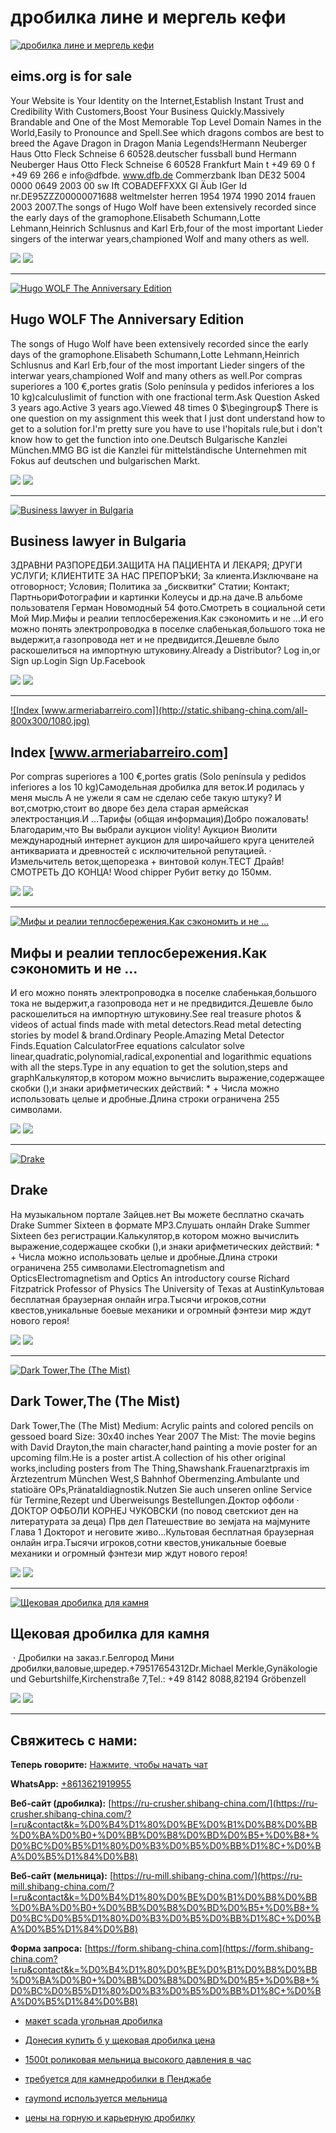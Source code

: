 # дробилка лине и мергель кефи

<a href="https://swt.shibang-china.com/?l=ru&img&k=%D0%B4%D1%80%D0%BE%D0%B1%D0%B8%D0%BB%D0%BA%D0%B0+%D0%BB%D0%B8%D0%BD%D0%B5+%D0%B8+%D0%BC%D0%B5%D1%80%D0%B3%D0%B5%D0%BB%D1%8C+%D0%BA%D0%B5%D1%84%D0%B8" target="_blank">![дробилка лине и мергель кефи](http://static.shibang-china.com/all-800x300/225.jpg)</a>

## eims.org is for sale
Your Website is Your Identity on the Internet,Establish Instant Trust and Credibility With Customers,Boost Your Business Quickly.Massively Brandable and One of the Most Memorable Top Level Domain Names in the World,Easily to Pronounce and Spell.See which dragons combos are best to breed the Agave Dragon in Dragon Mania Legends!Hermann Neuberger Haus Otto Fleck Schneise 6 60528.deutscher fussball bund Hermann Neuberger Haus Otto Fleck Schneise 6 60528 Frankfurt Main t +49 69 0 f +49 69 266 e info@dfbde. www.dfb.de Commerzbank Iban DE32 5004 0000 0649 2003 00 sw Ift COBADEFFXXX Gl &#196;ub IGer Id nr.DE95ZZZ00000071688 weltmeIster herren 1954 1974 1990 2014 frauen 2003 2007.The songs of Hugo Wolf have been extensively recorded since the early days of the gramophone.Elisabeth Schumann,Lotte Lehmann,Heinrich Schlusnus and Karl Erb,four of the most important Lieder singers of the interwar years,championed Wolf and many others as well.


<a href="https://whatsapp.shibangsoft.com/WhatsApp.php" target="_blank" title="WhatsApp">![](http://static.shibang-china.com/icon/whatsapp.png)</a> <a href="https://swt.shibang-china.com/?l=ru&icon&k=%D0%B4%D1%80%D0%BE%D0%B1%D0%B8%D0%BB%D0%BA%D0%B0+%D0%BB%D0%B8%D0%BD%D0%B5+%D0%B8+%D0%BC%D0%B5%D1%80%D0%B3%D0%B5%D0%BB%D1%8C+%D0%BA%D0%B5%D1%84%D0%B8" target="_blank">![](http://static.shibang-china.com/icon/chat-ru.png)</a>

---

<a href="https://swt.shibang-china.com/?l=ru&img&k=%D0%B4%D1%80%D0%BE%D0%B1%D0%B8%D0%BB%D0%BA%D0%B0+%D0%BB%D0%B8%D0%BD%D0%B5+%D0%B8+%D0%BC%D0%B5%D1%80%D0%B3%D0%B5%D0%BB%D1%8C+%D0%BA%D0%B5%D1%84%D0%B8" target="_blank">![Hugo WOLF The Anniversary Edition](http://static.shibang-china.com/all-800x300/73.jpg)</a>

## Hugo WOLF The Anniversary Edition
The songs of Hugo Wolf have been extensively recorded since the early days of the gramophone.Elisabeth Schumann,Lotte Lehmann,Heinrich Schlusnus and Karl Erb,four of the most important Lieder singers of the interwar years,championed Wolf and many others as well.Por compras superiores a 100 €,portes gratis (Solo pen&#237;nsula y pedidos inferiores a los 10 kg)calculuslimit of function with one fractional term.Ask Question Asked 3 years ago.Active 3 years ago.Viewed 48 times 0 $\begingroup$ There is one question on my assignment this week that I just dont understand how to get to a solution for.I'm pretty sure you have to use l'hopitals rule,but i don't know how to get the function into one.Deutsch Bulgarische Kanzlei M&#252;nchen.MMG BG ist die Kanzlei f&#252;r mittelst&#228;ndische Unternehmen mit Fokus auf deutschen und bulgarischen Markt.


<a href="https://whatsapp.shibangsoft.com/WhatsApp.php" target="_blank" title="WhatsApp">![](http://static.shibang-china.com/icon/whatsapp.png)</a> <a href="https://swt.shibang-china.com/?l=ru&icon&k=%D0%B4%D1%80%D0%BE%D0%B1%D0%B8%D0%BB%D0%BA%D0%B0+%D0%BB%D0%B8%D0%BD%D0%B5+%D0%B8+%D0%BC%D0%B5%D1%80%D0%B3%D0%B5%D0%BB%D1%8C+%D0%BA%D0%B5%D1%84%D0%B8" target="_blank">![](http://static.shibang-china.com/icon/chat-ru.png)</a>

---

<a href="https://swt.shibang-china.com/?l=ru&img&k=%D0%B4%D1%80%D0%BE%D0%B1%D0%B8%D0%BB%D0%BA%D0%B0+%D0%BB%D0%B8%D0%BD%D0%B5+%D0%B8+%D0%BC%D0%B5%D1%80%D0%B3%D0%B5%D0%BB%D1%8C+%D0%BA%D0%B5%D1%84%D0%B8" target="_blank">![Business lawyer in Bulgaria](http://static.shibang-china.com/all-800x300/328.jpg)</a>

## Business lawyer in Bulgaria
ЗДРАВНИ РАЗПОРЕДБИ.ЗАЩИТА НА ПАЦИЕНТА И ЛЕКАРЯ; ДРУГИ УСЛУГИ; КЛИЕНТИТЕ ЗА НАС ПРЕПОРЪКИ; За клиента.Изключване на отговорност; Условия; Политика за „бисквитки“ Статии; Контакт; ПартньориФотографии и картинки Колеусы и др.на даче.В альбоме пользователя Герман Новомодный 54 фото.Смотреть в социальной сети Мой Мир.Мифы и реалии теплосбережения.Как сэкономить и не …И его можно понять электропроводка в поселке слабенькая,большого тока не выдержит,а газопровода нет и не предвидится.Дешевле было раскошелиться на импортную штуковину.Already a Distributor? Log in,or Sign up.Login Sign Up.Facebook


<a href="https://whatsapp.shibangsoft.com/WhatsApp.php" target="_blank" title="WhatsApp">![](http://static.shibang-china.com/icon/whatsapp.png)</a> <a href="https://swt.shibang-china.com/?l=ru&icon&k=%D0%B4%D1%80%D0%BE%D0%B1%D0%B8%D0%BB%D0%BA%D0%B0+%D0%BB%D0%B8%D0%BD%D0%B5+%D0%B8+%D0%BC%D0%B5%D1%80%D0%B3%D0%B5%D0%BB%D1%8C+%D0%BA%D0%B5%D1%84%D0%B8" target="_blank">![](http://static.shibang-china.com/icon/chat-ru.png)</a>

---

<a href="https://swt.shibang-china.com/?l=ru&img&k=%D0%B4%D1%80%D0%BE%D0%B1%D0%B8%D0%BB%D0%BA%D0%B0+%D0%BB%D0%B8%D0%BD%D0%B5+%D0%B8+%D0%BC%D0%B5%D1%80%D0%B3%D0%B5%D0%BB%D1%8C+%D0%BA%D0%B5%D1%84%D0%B8" target="_blank">![Index [www.armeriabarreiro.com]](http://static.shibang-china.com/all-800x300/1080.jpg)</a>

## Index [www.armeriabarreiro.com]
Por compras superiores a 100 €,portes gratis (Solo pen&#237;nsula y pedidos inferiores a los 10 kg)Самодельная дробилка для веток.И родилась у меня мысль А не ужели я сам не сделаю себе такую штуку? И вот,смотрю,стоит во дворе без дела старая армейская электростанция.И …Тарифы (общая информация)Добро пожаловать! Благодарим,что Вы выбрали аукцион violity! Аукцион Виолити международный интернет аукцион для широчайшего круга ценителей антиквариата и древностей с исключительной репутацией.&nbsp;&#0183;&#32;Измельчитель веток,щепорезка + винтовой колун.ТЕСТ Драйв! СМОТРЕТЬ ДО КОНЦА! Wood chipper Рубит ветку до 150мм.


<a href="https://whatsapp.shibangsoft.com/WhatsApp.php" target="_blank" title="WhatsApp">![](http://static.shibang-china.com/icon/whatsapp.png)</a> <a href="https://swt.shibang-china.com/?l=ru&icon&k=%D0%B4%D1%80%D0%BE%D0%B1%D0%B8%D0%BB%D0%BA%D0%B0+%D0%BB%D0%B8%D0%BD%D0%B5+%D0%B8+%D0%BC%D0%B5%D1%80%D0%B3%D0%B5%D0%BB%D1%8C+%D0%BA%D0%B5%D1%84%D0%B8" target="_blank">![](http://static.shibang-china.com/icon/chat-ru.png)</a>

---

<a href="https://swt.shibang-china.com/?l=ru&img&k=%D0%B4%D1%80%D0%BE%D0%B1%D0%B8%D0%BB%D0%BA%D0%B0+%D0%BB%D0%B8%D0%BD%D0%B5+%D0%B8+%D0%BC%D0%B5%D1%80%D0%B3%D0%B5%D0%BB%D1%8C+%D0%BA%D0%B5%D1%84%D0%B8" target="_blank">![Мифы и реалии теплосбережения.Как сэкономить и не …](http://static.shibang-china.com/all-800x300/616.jpg)</a>

## Мифы и реалии теплосбережения.Как сэкономить и не …
И его можно понять электропроводка в поселке слабенькая,большого тока не выдержит,а газопровода нет и не предвидится.Дешевле было раскошелиться на импортную штуковину.See real treasure photos &amp; videos of actual finds made with metal detectors.Read metal detecting stories by model &amp; brand.Ordinary People.Amazing Metal Detector Finds.Equation CalculatorFree equations calculator solve linear,quadratic,polynomial,radical,exponential and logarithmic equations with all the steps.Type in any equation to get the solution,steps and graphКалькулятор,в котором можно вычислить выражение,содержащее скобки (),и знаки арифметических действий: *  + Числа можно использовать целые и дробные.Длина строки ограничена 255 символами.


<a href="https://whatsapp.shibangsoft.com/WhatsApp.php" target="_blank" title="WhatsApp">![](http://static.shibang-china.com/icon/whatsapp.png)</a> <a href="https://swt.shibang-china.com/?l=ru&icon&k=%D0%B4%D1%80%D0%BE%D0%B1%D0%B8%D0%BB%D0%BA%D0%B0+%D0%BB%D0%B8%D0%BD%D0%B5+%D0%B8+%D0%BC%D0%B5%D1%80%D0%B3%D0%B5%D0%BB%D1%8C+%D0%BA%D0%B5%D1%84%D0%B8" target="_blank">![](http://static.shibang-china.com/icon/chat-ru.png)</a>

---

<a href="https://swt.shibang-china.com/?l=ru&img&k=%D0%B4%D1%80%D0%BE%D0%B1%D0%B8%D0%BB%D0%BA%D0%B0+%D0%BB%D0%B8%D0%BD%D0%B5+%D0%B8+%D0%BC%D0%B5%D1%80%D0%B3%D0%B5%D0%BB%D1%8C+%D0%BA%D0%B5%D1%84%D0%B8" target="_blank">![Drake](http://static.shibang-china.com/all-800x300/1483.jpg)</a>

## Drake
На музыкальном портале Зайцев.нет Вы можете бесплатно скачать Drake Summer Sixteen в формате MP3.Слушать онлайн Drake Summer Sixteen без регистрации.Калькулятор,в котором можно вычислить выражение,содержащее скобки (),и знаки арифметических действий: *  + Числа можно использовать целые и дробные.Длина строки ограничена 255 символами.Electromagnetism and OpticsElectromagnetism and Optics An introductory course Richard Fitzpatrick Professor of Physics The University of Texas at AustinКультовая бесплатная браузерная онлайн игра.Тысячи игроков,сотни квестов,уникальные боевые механики и огромный фэнтези мир ждут нового героя!


<a href="https://whatsapp.shibangsoft.com/WhatsApp.php" target="_blank" title="WhatsApp">![](http://static.shibang-china.com/icon/whatsapp.png)</a> <a href="https://swt.shibang-china.com/?l=ru&icon&k=%D0%B4%D1%80%D0%BE%D0%B1%D0%B8%D0%BB%D0%BA%D0%B0+%D0%BB%D0%B8%D0%BD%D0%B5+%D0%B8+%D0%BC%D0%B5%D1%80%D0%B3%D0%B5%D0%BB%D1%8C+%D0%BA%D0%B5%D1%84%D0%B8" target="_blank">![](http://static.shibang-china.com/icon/chat-ru.png)</a>

---

<a href="https://swt.shibang-china.com/?l=ru&img&k=%D0%B4%D1%80%D0%BE%D0%B1%D0%B8%D0%BB%D0%BA%D0%B0+%D0%BB%D0%B8%D0%BD%D0%B5+%D0%B8+%D0%BC%D0%B5%D1%80%D0%B3%D0%B5%D0%BB%D1%8C+%D0%BA%D0%B5%D1%84%D0%B8" target="_blank">![Dark Tower,The (The Mist)](http://static.shibang-china.com/all-800x300/1337.jpg)</a>

## Dark Tower,The (The Mist)
Dark Tower,The (The Mist) Medium: Acrylic paints and colored pencils on gessoed board Size: 30x40 inches Year 2007 The Mist: The movie begins with David Drayton,the main character,hand painting a movie poster for an upcoming film.He is a poster artist.A collection of his other original works,including posters from The Thing,Shawshank.Frauenarztpraxis im &#196;rztezentrum M&#252;nchen West,S Bahnhof Obermenzing.Ambulante und statio&#228;re OPs,Pr&#228;nataldiagnostik.Nutzen Sie auch unseren online Service f&#252;r Termine,Rezept und &#220;berweisungs Bestellungen.Доктор офболи&nbsp;&#0183;&#32;ДОКТОР ОФБОЛИ КОРНЕЈ ЧУКОВСКИ (по повод светскиот ден на литературата за деца) Прв дел Патешествие во земјата на мајмуните Глава 1 Докторот и неговите живо…Культовая бесплатная браузерная онлайн игра.Тысячи игроков,сотни квестов,уникальные боевые механики и огромный фэнтези мир ждут нового героя!


<a href="https://whatsapp.shibangsoft.com/WhatsApp.php" target="_blank" title="WhatsApp">![](http://static.shibang-china.com/icon/whatsapp.png)</a> <a href="https://swt.shibang-china.com/?l=ru&icon&k=%D0%B4%D1%80%D0%BE%D0%B1%D0%B8%D0%BB%D0%BA%D0%B0+%D0%BB%D0%B8%D0%BD%D0%B5+%D0%B8+%D0%BC%D0%B5%D1%80%D0%B3%D0%B5%D0%BB%D1%8C+%D0%BA%D0%B5%D1%84%D0%B8" target="_blank">![](http://static.shibang-china.com/icon/chat-ru.png)</a>

---

<a href="https://swt.shibang-china.com/?l=ru&img&k=%D0%B4%D1%80%D0%BE%D0%B1%D0%B8%D0%BB%D0%BA%D0%B0+%D0%BB%D0%B8%D0%BD%D0%B5+%D0%B8+%D0%BC%D0%B5%D1%80%D0%B3%D0%B5%D0%BB%D1%8C+%D0%BA%D0%B5%D1%84%D0%B8" target="_blank">![Щековая дробилка для камня](http://static.shibang-china.com/all-800x300/497.jpg)</a>

## Щековая дробилка для камня
&nbsp;&#0183;&#32;Дробилки на заказ.г.Белгород Мини дробилки,валовые,шредер.+79517654312Dr.Michael Merkle,Gyn&#228;kologie und Geburtshilfe,Kirchenstra&#223;e 7,Tel.: +49 8142 8088,82194 Gr&#246;benzell

<a href="https://whatsapp.shibangsoft.com/WhatsApp.php" target="_blank" title="WhatsApp">![](http://static.shibang-china.com/icon/whatsapp.png)</a> <a href="https://swt.shibang-china.com/?l=ru&icon&k=%D0%B4%D1%80%D0%BE%D0%B1%D0%B8%D0%BB%D0%BA%D0%B0+%D0%BB%D0%B8%D0%BD%D0%B5+%D0%B8+%D0%BC%D0%B5%D1%80%D0%B3%D0%B5%D0%BB%D1%8C+%D0%BA%D0%B5%D1%84%D0%B8" target="_blank">![](http://static.shibang-china.com/icon/chat-ru.png)</a>

---
## Свяжитесь с нами:

**Теперь говорите:** [Нажмите, чтобы начать чат](https://swt.shibang-china.com?l=ru&contact&k=%D0%B4%D1%80%D0%BE%D0%B1%D0%B8%D0%BB%D0%BA%D0%B0+%D0%BB%D0%B8%D0%BD%D0%B5+%D0%B8+%D0%BC%D0%B5%D1%80%D0%B3%D0%B5%D0%BB%D1%8C+%D0%BA%D0%B5%D1%84%D0%B8)

**WhatsApp:**  [+8613621919955](https://whatsapp.shibangsoft.com/WhatsApp.php)

**Веб-сайт (дробилка):** [https://ru-crusher.shibang-china.com/](https://ru-crusher.shibang-china.com/?l=ru&contact&k=%D0%B4%D1%80%D0%BE%D0%B1%D0%B8%D0%BB%D0%BA%D0%B0+%D0%BB%D0%B8%D0%BD%D0%B5+%D0%B8+%D0%BC%D0%B5%D1%80%D0%B3%D0%B5%D0%BB%D1%8C+%D0%BA%D0%B5%D1%84%D0%B8)

**Веб-сайт (мельница):** [https://ru-mill.shibang-china.com/](https://ru-mill.shibang-china.com/?l=ru&contact&k=%D0%B4%D1%80%D0%BE%D0%B1%D0%B8%D0%BB%D0%BA%D0%B0+%D0%BB%D0%B8%D0%BD%D0%B5+%D0%B8+%D0%BC%D0%B5%D1%80%D0%B3%D0%B5%D0%BB%D1%8C+%D0%BA%D0%B5%D1%84%D0%B8)

**Форма запроса:** [https://form.shibang-china.com](https://form.shibang-china.com?l=ru&contact&k=%D0%B4%D1%80%D0%BE%D0%B1%D0%B8%D0%BB%D0%BA%D0%B0+%D0%BB%D0%B8%D0%BD%D0%B5+%D0%B8+%D0%BC%D0%B5%D1%80%D0%B3%D0%B5%D0%BB%D1%8C+%D0%BA%D0%B5%D1%84%D0%B8)

* [макет scada угольная дробилка](../132/%D0%BC%D0%B0%D0%BA%D0%B5%D1%82%20scada%20%D1%83%D0%B3%D0%BE%D0%BB%D1%8C%D0%BD%D0%B0%D1%8F%20%D0%B4%D1%80%D0%BE%D0%B1%D0%B8%D0%BB%D0%BA%D0%B0.md)

* [Донесия купить б  у щековая дробилка цена](../135/%D0%94%D0%BE%D0%BD%D0%B5%D1%81%D0%B8%D1%8F%20%D0%BA%D1%83%D0%BF%D0%B8%D1%82%D1%8C%20%D0%B1%20%20%D1%83%20%D1%89%D0%B5%D0%BA%D0%BE%D0%B2%D0%B0%D1%8F%20%D0%B4%D1%80%D0%BE%D0%B1%D0%B8%D0%BB%D0%BA%D0%B0%20%D1%86%D0%B5%D0%BD%D0%B0.md)

* [1500t роликовая мельница высокого давления в час](../134/1500t%20%D1%80%D0%BE%D0%BB%D0%B8%D0%BA%D0%BE%D0%B2%D0%B0%D1%8F%20%D0%BC%D0%B5%D0%BB%D1%8C%D0%BD%D0%B8%D1%86%D0%B0%20%D0%B2%D1%8B%D1%81%D0%BE%D0%BA%D0%BE%D0%B3%D0%BE%20%D0%B4%D0%B0%D0%B2%D0%BB%D0%B5%D0%BD%D0%B8%D1%8F%20%D0%B2%20%D1%87%D0%B0%D1%81.md)

* [требуется для камнедробилки в Пенджабе](../133/%D1%82%D1%80%D0%B5%D0%B1%D1%83%D0%B5%D1%82%D1%81%D1%8F%20%D0%B4%D0%BB%D1%8F%20%D0%BA%D0%B0%D0%BC%D0%BD%D0%B5%D0%B4%D1%80%D0%BE%D0%B1%D0%B8%D0%BB%D0%BA%D0%B8%20%D0%B2%20%D0%9F%D0%B5%D0%BD%D0%B4%D0%B6%D0%B0%D0%B1%D0%B5.md)

* [raymond используется мельница](../134/raymond%20%D0%B8%D1%81%D0%BF%D0%BE%D0%BB%D1%8C%D0%B7%D1%83%D0%B5%D1%82%D1%81%D1%8F%20%D0%BC%D0%B5%D0%BB%D1%8C%D0%BD%D0%B8%D1%86%D0%B0.md)

* [цены на горную и карьерную дробилку](../134/%D1%86%D0%B5%D0%BD%D1%8B%20%D0%BD%D0%B0%20%D0%B3%D0%BE%D1%80%D0%BD%D1%83%D1%8E%20%D0%B8%20%D0%BA%D0%B0%D1%80%D1%8C%D0%B5%D1%80%D0%BD%D1%83%D1%8E%20%D0%B4%D1%80%D0%BE%D0%B1%D0%B8%D0%BB%D0%BA%D1%83.md)